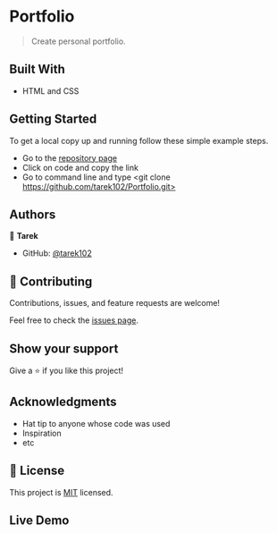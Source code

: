 # Portfolio

> Create personal portfolio.

## Built With

- HTML and CSS

## Getting Started

To get a local copy up and running follow these simple example steps.

- Go to the [repository page](https://github.com/tarek102/Portfolio)
- Click on code and copy the link
- Go to command line and type <git clone https://github.com/tarek102/Portfolio.git>

## Authors

👤 **Tarek**

- GitHub: [@tarek102](https://github.com/tarek102)

## 🤝 Contributing

Contributions, issues, and feature requests are welcome!

Feel free to check the [issues page](https://github.com/tarek102/Portfolio/issues).

## Show your support

Give a ⭐️ if you like this project!

## Acknowledgments

- Hat tip to anyone whose code was used
- Inspiration
- etc

## 📝 License

This project is [MIT](./MIT.md) licensed.

## Live Demo

[Live Demo]: (https://tarek102.github.io/Portfolio/)